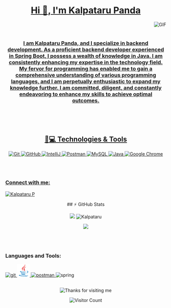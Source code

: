<a href="https://github.com/">
  <h1 align="center">Hi 👋, I'm Kalpataru Panda</h1>

<div align="center">

  

<div align="center">
<!--   <img src="https://github.com/BrunnerLivio/brunnerlivio/blob/master/images/welcome.png?raw=true" style="max-width: 100%;" alt="Welcome to my Github Profile" /> -->
  <img align="right" alt="GIF" src="https://user-images.githubusercontent.com/55389276/140866485-8fb1c876-9a8f-4d6a-98dc-08c4981eaf70.gif" />
  <br />
  <br />
  
</div>

 ### I am Kalpataru Panda, and I specialize in backend development. As a proficient backend developer experienced in Spring Boot, I possess a wealth of knowledge in Java.  I am consistently enhancing my expertise in the technology field. My fervor for programming has enabled me to gain a comprehensive understanding of various programming languages, and I am perpetually enthusiastic to expand my knowledge further. I am committed, diligent, and constantly endeavoring to enhance my skills to achieve optimal outcomes.


<br>
<br>
<br>

## 🚀💻 Technologies & Tools

  ![Git](https://img.shields.io/badge/-Git-black?style=flat-square&logo=git)
  ![GitHub](https://img.shields.io/badge/-GitHub-181717?style=flat-square&logo=github)
  ![IntelliJ](https://img.shields.io/badge/-IntelliJ%20IDEA-black?style=flat-square&logo=jetbrains)
  ![Postman](https://img.shields.io/badge/Postman-black?style=flat-square&logo=postman) 
  ![MySQL](https://img.shields.io/badge/-MySQL-black?style=flat-square&logo=mysql)
  ![Java](https://img.shields.io/badge/Java-orange?style=flat-square&logo=java)
  ![Google Chrome](https://img.shields.io/badge/Chrome-black?style=flat-square&logo=google-chrome)
 
<br>
<br>
<h3 align="left">Connect with me:</h3>
<p align="left">
<a href="https://www.linkedin.com/in/kalpataru01/" target="blank"><img align="center" src="https://raw.githubusercontent.com/rahuldkjain/github-profile-readme-generator/master/src/images/icons/Social/linked-in-alt.svg" alt="Kalpataru P" height="30" width="40" /></a>

</p>
## ⚡ GitHub Stats

<p align="center">
<img src="https://github-readme-stats.vercel.app/api?username=Kalpataru-P&show_icons=true&count_private=true&theme=gruvbox"/> 
<img width="48%" src="https://github-readme-streak-stats.herokuapp.com/?user=Kalpataru-P&theme=gruvbox" alt="Kalpataru" /><div align="center"><img src="https://github-readme-stats.vercel.app/api/top-langs/?username=Kalpataru-P&layout=compact&count_private=true&theme=gruvbox" />
</div></p>

<br>
<br>
</p>



<h3 align="left">Languages and Tools:</h3>
<p align="left"> <a href="https://git-scm.com/" target="_blank" rel="noreferrer"> <img src="https://www.vectorlogo.zone/logos/git-scm/git-scm-icon.svg" alt="git" width="40" height="40"/> </a> <a href="https://www.java.com" target="_blank" rel="noreferrer"> <img src="https://raw.githubusercontent.com/devicons/devicon/master/icons/java/java-original.svg" alt="java" width="40" height="40"/> </a> <a href="https://postman.com" target="_blank" rel="noreferrer"> <img src="https://www.vectorlogo.zone/logos/getpostman/getpostman-icon.svg" alt="postman" width="40" height="40"/> </a> <img src="https://www.vectorlogo.zone/logos/springio/springio-icon.svg" alt="spring" width="40" height="40"/> </a> </p>

<br>
<div align="center">

<img height="120" alt="Thanks for visiting me" width="100%" src="https://raw.githubusercontent.com/BrunnerLivio/brunnerlivio/master/images/marquee.svg" />
<br />



![Visitor Count](https://profile-counter.glitch.me/ankitSarwar/count.svg)
